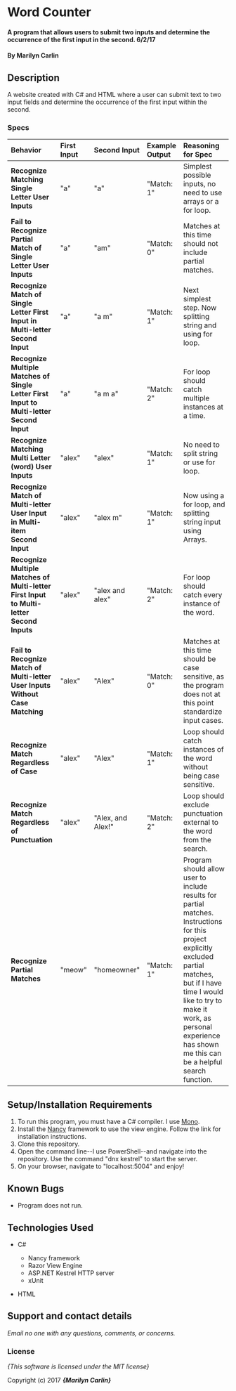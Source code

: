 # Word Counter

#### A program that allows users to submit two inputs and determine the occurrence of the first input in the second. 6/2/17

#### By **Marilyn Carlin**

## Description

A website created with C# and HTML where a user can submit text to two input fields and determine the occurrence of the first input within the second.



### Specs
| Behavior | First Input | Second Input | Example Output | Reasoning for Spec |
| :-------------     | :------------- | :------------- | :------------- | :------------- |
| **Recognize Matching Single Letter User Inputs** | "a" | "a" | "Match: 1" | Simplest possible inputs, no need to use arrays or a for loop. |
| **Fail to Recognize Partial Match of Single Letter User Inputs** | "a" | "am" | "Match: 0" | Matches at this time should not include partial matches. |
| **Recognize Match of Single Letter First Input in Multi-letter Second Input** | "a" | "a m" | "Match: 1" | Next simplest step. Now splitting string and using for loop. |
| **Recognize Multiple Matches of Single Letter First Input to Multi-letter Second Input** | "a" | "a m a" | "Match: 2" | For loop should catch multiple instances at a time. |
| **Recognize Matching Multi Letter (word) User Inputs** | "alex" | "alex" | "Match: 1" | No need to split string or use for loop.  |
| **Recognize Match of Multi-letter User Input in Multi-item Second Input** | "alex" | "alex m" | "Match: 1" | Now using a for loop, and splitting string input using Arrays. |
| **Recognize Multiple Matches of Multi-letter First Input to Multi-letter Second Inputs** | "alex" | "alex and alex" | "Match: 2" | For loop should catch every instance of the word. |
| **Fail to Recognize Match of Multi-letter User Inputs Without Case Matching** | "alex" | "Alex" | "Match: 0" | Matches at this time should be case sensitive, as the program does not at this point standardize input cases. |
| **Recognize Match Regardless of Case** | "alex" | "Alex" | "Match: 1" | Loop should catch instances of the word without being case sensitive. |
| **Recognize Match Regardless of Punctuation** | "alex" | "Alex, and Alex!" | "Match: 2" | Loop should exclude punctuation external to the word from the search. |
| **Recognize Partial Matches** | "meow" | "homeowner" | "Match: 1" | Program should allow user to include results for partial matches. Instructions for this project explicitly excluded partial matches, but if I have time I would like to try to make it work, as personal experience has shown me this can be a helpful search function. |

## Setup/Installation Requirements

1. To run this program, you must have a C# compiler. I use [Mono](http://www.mono-project.com).
2. Install the [Nancy](http://nancyfx.org/) framework to use the view engine. Follow the link for installation instructions.
3. Clone this repository.
4. Open the command line--I use PowerShell--and navigate into the repository. Use the command "dnx kestrel" to start the server.
5. On your browser, navigate to "localhost:5004" and enjoy!

## Known Bugs
* Program does not run.

## Technologies Used
* C#
  * Nancy framework
  * Razor View Engine
  * ASP.NET Kestrel HTTP server
  * xUnit

* HTML

## Support and contact details

_Email no one with any questions, comments, or concerns._

### License

*{This software is licensed under the MIT license}*

Copyright (c) 2017 **_{Marilyn Carlin}_**
